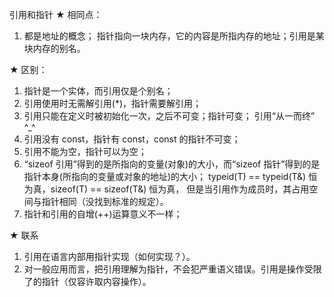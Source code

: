 引用和指针
★ 相同点：
1. 都是地址的概念；
指针指向一块内存，它的内容是所指内存的地址；引用是某块内存的别名。

★ 区别：
1. 指针是一个实体，而引用仅是个别名；
2. 引用使用时无需解引用(*)，指针需要解引用；
3. 引用只能在定义时被初始化一次，之后不可变；指针可变；
引用“从一而终” ^_^
4. 引用没有 const，指针有 const，const 的指针不可变；
5. 引用不能为空，指针可以为空；
6. “sizeof 引用”得到的是所指向的变量(对象)的大小，而“sizeof 指针”得到的是指针本身(所指向的变量或对象的地址)的大小；
typeid(T) == typeid(T&) 恒为真，sizeof(T) == sizeof(T&) 恒为真，
但是当引用作为成员时，其占用空间与指针相同（没找到标准的规定）。
7. 指针和引用的自增(++)运算意义不一样；

★ 联系
1. 引用在语言内部用指针实现（如何实现？）。
2. 对一般应用而言，把引用理解为指针，不会犯严重语义错误。引用是操作受限了的指针（仅容许取内容操作）。